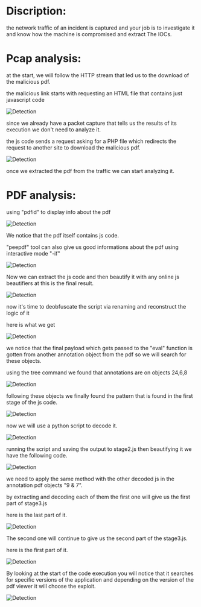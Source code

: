 # Discription:

  the network traffic of an incident is captured and your job is to investigate it and know how the machine is compromised and extract The IOCs.


# Pcap analysis:

  at the start, we will follow the HTTP stream that led us to the download of the malicious pdf.

  the malicious link starts with requesting an HTML file that contains just javascript code

![Detection](Screenshoots/initreq.png)
  
  since we already have a packet capture that tells us the results of its execution we don't need to analyze it.

  the js code sends a request asking for a PHP file which redirects the request to another site to download the malicious pdf.

![Detection](Screenshoots/pdfreq.png)

  once we extracted the pdf from the traffic we can start analyzing it.

# PDF analysis:

  using "pdfid" to display info about the pdf 


![Detection](Screenshoots/info.png)

  We notice that the pdf itself contains js code.

  "peepdf" tool can also give us good informations about the pdf using interactive mode "-if"

![Detection](Screenshoots/peepdf.png)

  Now we can extract the js code and then beautify it with any online js beautifiers at this is the final result.

![Detection](Screenshoots/jscode.png)

  now it's time to deobfuscate the script via renaming and reconstruct the logic of it

  here is what we get 

![Detection](Screenshoots/dejs.png)

  we notice that the final payload which gets passed to the "eval" function is gotten from another annotation object from the pdf so we will search for these objects.

  using the tree command we found that annotations are on objects 24,6,8

![Detection](Screenshoots/tree.png)

  following these objects we finally found the pattern that is found in the first stage of the js code.

![Detection](Screenshoots/enc.png)

  now we will use a python script to decode it.

![Detection](Screenshoots/script.png)

 running the script and saving the output to stage2.js then beautifying it we have the following code.

![Detection](Screenshoots/stage2.png)

 we need to apply the same method with the other decoded js in the annotation pdf objects "9 & 7".

 by extracting and decoding each of them the first one will give us the first part of stage3.js 

 here is the last part of it.

![Detection](Screenshoots/firstpart.png)

 The second one will continue to give us the second part of the stage3.js.

 here is the first part of it.

![Detection](Screenshoots/secpart.png)

 By looking at the start of the code execution you will notice that it searches for specific versions of the application and depending on the version of the pdf viewer it will choose the exploit.

![Detection](Screenshoots/version.png)

